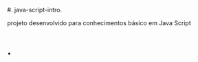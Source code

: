  #. java-script-intro.     


          
   projeto desenvolvido para conhecimentos básico em Java Script


<h1>    </  h1>.
 